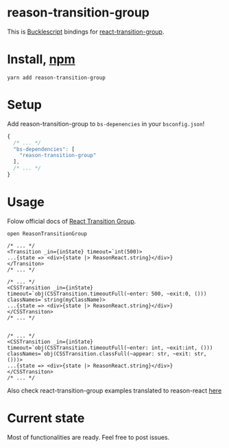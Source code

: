 # reason-transition-group

This is [Bucklescript](https://bucklescript.github.io/) bindings for [react-transition-group](https://github.com/reactjs/react-transition-group).

# Install, [npm](https://www.npmjs.com/package/@ahrefs/bs-recharts)

```
yarn add reason-transition-group
```

# Setup

Add reason-transition-group to `bs-depenencies` in your `bsconfig.json`!

```js
{
  /* ... */
  "bs-dependencies": [
    "reason-transition-group"
  ],
  /* ... */
}
```

# Usage

Folow official docs of [React Transition Group](https://reactcommunity.org/react-transition-group/).

```reason
open ReasonTransitionGroup

/* ... */
<Transition _in={inState} timeout=`int(500)>
...{state => <div>{state |> ReasonReact.string}</div>}
</Transiton>
/* ... */

/* ... */
<CSSTransition _in={inState} timeout=`obj(CSSTransition.timeoutFull(~enter: 500, ~exit:0, ())) classNames=`string(myClassName)>
...{state => <div>{state |> ReasonReact.string}</div>}
</CSSTransiton>
/* ... */


/* ... */
<CSSTransition _in={inState} timeout=`obj(CSSTransition.timeoutFull(~enter: int, ~exit:int, ())) classNames=`obj(CSSTransition.classFull(~appear: str, ~exit: str, ()))>
...{state => <div>{state |> ReasonReact.string}</div>}
</CSSTransiton>
/* ... */

```

Also check react-transition-group examples translated to reason-react [here](./EXAMPLE.md)

# Current state

Most of functionalities are ready.
Feel free to post issues.
